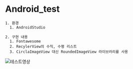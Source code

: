 # Android_test

```text
1. 환경
  1. AndroidStudio
  
2. 구현 내용
  1. Fontawesome
  2. RecylerView의 수직, 수평 리스트
  3. CirclaImageView 대신 RoundedImageView 라이브러리를 사용
```

![테스트영상](https://user-images.githubusercontent.com/73862305/109194684-05941280-77dd-11eb-9c41-5613ac9053af.gif)
